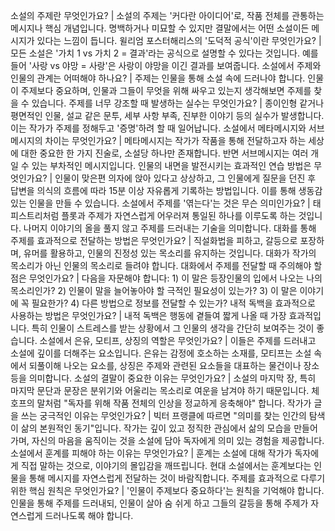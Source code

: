 소설의 주제란 무엇인가요?	| 소설의 주제는 '커다란 아이디어'로, 작품 전체를 관통하는 메시지나 핵심 개념입니다. 명백하거나 미묘할 수 있지만 결말에서는 어떤 소설이든 메시지가 있다는 느낌이 듭니다.
윌리엄 포스터해리스의 '도덕적 공식'이란 무엇인가요?	| 모든 소설은 '가치 1 vs 가치 2 = 결과'라는 공식으로 설명할 수 있다는 것입니다. 예를 들어 '사랑 vs 야망 = 사랑'은 사랑이 야망을 이긴 결과를 보여줍니다.
소설에서 주제와 인물의 관계는 어떠해야 하나요?	| 주제는 인물을 통해 소설 속에 드러나야 합니다. 인물이 주제보다 중요하며, 인물과 그들이 무엇을 위해 싸우고 있는지 생각해보면 주제를 찾을 수 있습니다.
주제를 너무 강조할 때 발생하는 실수는 무엇인가요?	| 종이인형 같거나 평면적인 인물, 설교 같은 문투, 세부 사항 부족, 진부한 이야기 등의 실수가 발생합니다. 이는 작가가 주제를 정해두고 '증명'하려 할 때 일어납니다.
소설에서 메타메시지와 서브메시지의 차이는 무엇인가요?	| 메타메시지는 작가가 작품을 통해 전달하고자 하는 세상에 대한 중요한 한 가지 진술로, 소설당 하나만 존재합니다. 반면 서브메시지는 여러 개일 수 있는 부차적인 메시지입니다.
인물의 내면을 발전시키는 효과적인 연습 방법은 무엇인가요?	| 인물이 맞은편 의자에 앉아 있다고 상상하고, 그 인물에게 질문을 던진 후 답변을 의식의 흐름에 따라 15분 이상 자유롭게 기록하는 방법입니다. 이를 통해 생동감 있는 인물을 만들 수 있습니다.
소설에서 주제를 '엮는다'는 것은 무슨 의미인가요?	| 태피스트리처럼 플롯과 주제가 자연스럽게 어우러져 통일된 하나를 이루도록 하는 것입니다. 나머지 이야기의 올을 풀지 않고 주제를 드러내는 기술을 의미합니다.
대화를 통해 주제를 효과적으로 전달하는 방법은 무엇인가요?	| 직설화법을 피하고, 갈등으로 포장하며, 유머를 활용하고, 인물의 진정성 있는 목소리를 유지하는 것입니다. 대화가 작가의 목소리가 아닌 인물의 목소리로 들려야 합니다.
대화에서 주제를 전달할 때 주의해야 할 점은 무엇인가요?	| 다음을 자문해야 합니다: 1) 이 말은 등장인물의 입에서 나오는 나의 목소리인가? 2) 인물이 말을 늘어놓아야 할 극적인 필요성이 있는가? 3) 이 말은 이야기에 꼭 필요한가? 4) 다른 방법으로 정보를 전달할 수 있는가?
내적 독백을 효과적으로 사용하는 방법은 무엇인가요?	| 내적 독백은 행동에 곁들여 짧게 나올 때 가장 효과적입니다. 특히 인물이 스트레스를 받는 상황에서 그 인물의 생각을 간단히 보여주는 것이 좋습니다.
소설에서 은유, 모티프, 상징의 역할은 무엇인가요?	| 이들은 주제를 드러내고 소설에 깊이를 더해주는 요소입니다. 은유는 감정에 호소하는 소재를, 모티프는 소설 속에서 되풀이해 나오는 요소를, 상징은 주제와 관련된 요소들을 대표하는 물건이나 장소 등을 의미합니다.
소설의 결말이 중요한 이유는 무엇인가요?	| 소설의 마지막 장, 특히 마지막 문단과 문장은 분위기와 어울리는 목소리로 여운을 남겨야 하기 때문입니다. 체호프의 말처럼 "독자를 위해 작품 전체의 인상을 정교하게 응축해야" 합니다.
작가가 글을 쓰는 궁극적인 이유는 무엇인가요?	| 빅터 프랭클에 따르면 "의미를 찾는 인간의 탐색이 삶의 본원적인 동기"입니다. 작가는 깊이 있고 정직한 관심에서 삶의 모습을 만들어가며, 자신의 마음을 움직이는 것을 소설에 담아 독자에게 의미 있는 경험을 제공합니다.
소설에서 훈계를 피해야 하는 이유는 무엇인가요?	| 훈계는 소설에 대해 작가가 독자에게 직접 말하는 것으로, 이야기의 몰입감을 깨뜨립니다. 현대 소설에서는 훈계보다는 인물을 통해 메시지를 자연스럽게 전달하는 것이 바람직합니다.
주제를 효과적으로 다루기 위한 핵심 원칙은 무엇인가요?	| '인물이 주제보다 중요하다'는 원칙을 기억해야 합니다. 인물을 통해 주제를 드러내되, 인물이 살아 숨 쉬게 하고 그들의 갈등을 통해 주제가 자연스럽게 드러나도록 해야 합니다.